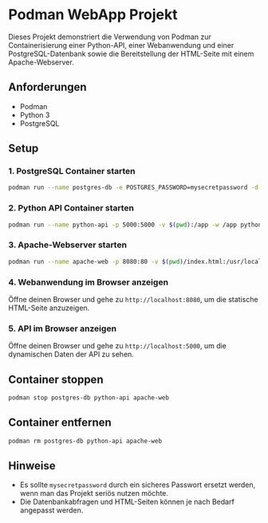 # Podman WebApp Projekt

Dieses Projekt demonstriert die Verwendung von Podman zur Containerisierung einer Python-API, einer Webanwendung und einer PostgreSQL-Datenbank sowie die Bereitstellung der HTML-Seite mit einem Apache-Webserver.

## Anforderungen

- Podman
- Python 3
- PostgreSQL

## Setup

### 1. PostgreSQL Container starten

```bash
podman run --name postgres-db -e POSTGRES_PASSWORD=mysecretpassword -d docker.io/library/postgres
```

### 2. Python API Container starten

```bash
podman run --name python-api -p 5000:5000 -v $(pwd):/app -w /app python:3.9-alpine sh -c "pip install Flask psycopg2-binary && python app.py"
```

### 3. Apache-Webserver starten

```bash
podman run --name apache-web -p 8080:80 -v $(pwd)/index.html:/usr/local/apache2/htdocs/index.html:ro -d docker.io/library/httpd
```

### 4. Webanwendung im Browser anzeigen

Öffne deinen Browser und gehe zu `http://localhost:8080`, um die statische HTML-Seite anzuzeigen.

### 5. API im Browser anzeigen

Öffne deinen Browser und gehe zu `http://localhost:5000`, um die dynamischen Daten der API zu sehen.

## Container stoppen

```bash
podman stop postgres-db python-api apache-web
```

## Container entfernen

```bash
podman rm postgres-db python-api apache-web
```

## Hinweise

- Es sollte `mysecretpassword` durch ein sicheres Passwort ersetzt werden, wenn man das Projekt seriös nutzen möchte.
- Die Datenbankabfragen und HTML-Seiten können je nach Bedarf angepasst werden.
